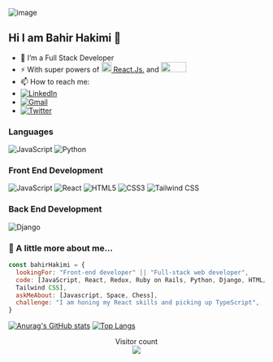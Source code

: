 ![image](https://user-images.githubusercontent.com/73453971/230668857-cab8e27e-1e5e-4f9d-b256-c76b7ef314b2.png)


## Hi I am Bahir Hakimi 👋
- 🔭 I’m a Full Stack Developer
- ⚡ With super powers of  [<img src="https://upload.wikimedia.org/wikipedia/commons/thumb/a/a7/React-icon.svg/512px-React-icon.svg.png?20220125121207" width="20" height="auto" /> React.Js.](https://reactjs.org/) and [<img src="https://static.djangoproject.com/img/logos/django-logo-negative.svg" width="50" height="20" />](https://www.djangoproject.com/)
- 📫 How to reach me:
- <a href='https://www.linkedin.com/in/bahir-hakimi/' target="_blank"><img alt='LinkedIn' src='https://img.shields.io/badge/Bahir_Hakimi-100000?style=flat&logo=LinkedIn&logoColor=white&labelColor=0099FF&color=0099FF'/></a>
- <a href='mailto:bahirhakimy2020@gmail.com' target="_blank"><img alt='Gmail' src='https://img.shields.io/badge/Bahir_Hakimi-100000?style=flat&logo=Gmail&logoColor=FFFFFF&labelColor=FF2C10&color=FF2C10'/></a>
- <a href='https://twitter.com/bahir_hakimi_' target="_blank"><img alt='Twitter' src='https://img.shields.io/badge/Bahir_Hakimi-100000?style=flat&logo=Twitter&logoColor=FFFFFF&labelColor=0DE3FF&color=0DE3FF'/></a>



### Languages
![JavaScript](https://icongr.am/devicon/javascript-original.svg?size=50&color=currentColor)
![Python](https://icongr.am/devicon/python-original.svg?size=50&color=currentColor)

### Front End Development
![JavaScript](https://icongr.am/devicon/javascript-original.svg?size=50&color=currentColor)
![React](https://icongr.am/devicon/react-original.svg?size=50&color=currentColor)
![HTML5](https://icongr.am/devicon/html5-original.svg?size=50&color=currentColor)
![CSS3](https://icongr.am/devicon/css3-original.svg?size=50&color=currentColor)
![Tailwind CSS](https://www.vectorlogo.zone/logos/tailwindcss/tailwindcss-ar21.svg)

### Back End Development
![Django](https://icongr.am/devicon/django-original.svg?size=128&color=currentColor)

### 🚀 A little more about me...  

```javascript
const bahirHakimi = {
  lookingFor: "Front-end developer" || "Full-stack web developer",
  code: [JavaScript, React, Redux, Ruby on Rails, Python, Django, HTML/CSS,
  Tailwind CSS],
  askMeAbout: [Javascript, Space, Chess],
  challenge: "I am honing my React skills and picking up TypeScript",
}
```


<div align='left'>
  
[![Anurag's GitHub stats](https://github-readme-stats.vercel.app/api?username=BahirHakimy&show_icons=true&theme=onedark)]()
[![Top Langs](https://github-readme-stats.vercel.app/api/top-langs/?username=BahirHakimy&layout=compact)](https://github.com/anuraghazra/github-readme-stats)
</div>

<p align="center"> 
  Visitor count<br>
  <img src="https://profile-counter.glitch.me/BahirHakimy/count.svg" />
</p>
